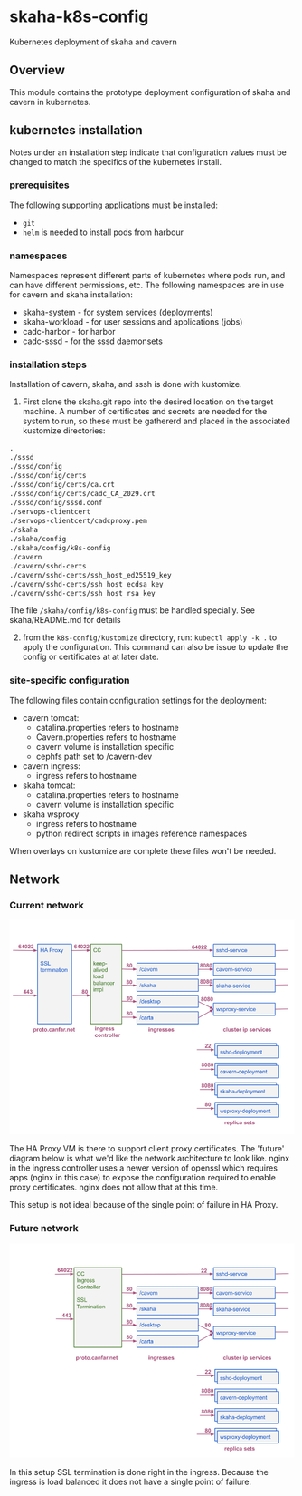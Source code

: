 # skaha-k8s-config
Kubernetes deployment of skaha and cavern

## Overview
This module contains the prototype deployment configuration of skaha and cavern in kubernetes.

## kubernetes installation

Notes under an installation step indicate that configuration values must be changed to match the specifics of the kubernetes install.

### prerequisites

The following supporting applications must be installed:
   * `git`
   * `helm` is needed to install pods from harbour

### namespaces

Namespaces represent different parts of kubernetes where pods run, and can have different permissions, etc. The following namespaces are in use for cavern and skaha installation:
   * skaha-system - for system services (deployments)
   * skaha-workload - for user sessions and applications (jobs)
   * cadc-harbor - for harbor
   * cadc-sssd - for the sssd daemonsets

### installation steps

Installation of cavern, skaha, and sssh is done with kustomize.

1. First clone the skaha.git repo into the desired location on the target machine. A number of certificates and secrets are needed for the system to run, so these must be gathererd and placed in the associated kustomize directories:

```
.
./sssd
./sssd/config
./sssd/config/certs
./sssd/config/certs/ca.crt
./sssd/config/certs/cadc_CA_2029.crt
./sssd/config/sssd.conf
./servops-clientcert
./servops-clientcert/cadcproxy.pem
./skaha
./skaha/config
./skaha/config/k8s-config
./cavern
./cavern/sshd-certs
./cavern/sshd-certs/ssh_host_ed25519_key
./cavern/sshd-certs/ssh_host_ecdsa_key
./cavern/sshd-certs/ssh_host_rsa_key
```

The file `/skaha/config/k8s-config` must be handled specially.  See skaha/README.md for details

2. from the `k8s-config/kustomize` directory, run: `kubectl apply -k .` to apply the configuration. This command can also be issue to update the config or certificates at at later date.

### site-specific configuration

The following files contain configuration settings for the deployment:

- cavern tomcat:
  - catalina.properties refers to hostname
  - Cavern.properties refers to hostname
  - cavern volume is installation specific
  - cephfs path set to /cavern-dev
- cavern ingress:
  - ingress refers to hostname
- skaha tomcat:
  - catalina.properties refers to hostname
  - cavern volume is installation specific
- skaha wsproxy
  - ingress refers to hostname
  - python redirect scripts in images reference namespaces

When overlays on kustomize are complete these files won't be needed.


## Network

### Current network

![skaha-architecture-network-current](skaha-architecture-network-current.png)

The HA Proxy VM is there to support client proxy certificates.  The 'future' diagram below is what we'd like the network architecture to look like.  nginx in the ingress controller uses a newer version of openssl which requires apps (nginx in this case) to expose the configuration required to enable proxy certificates.  nginx does not allow that at this time.

This setup is not ideal because of the single point of failure in HA Proxy.

### Future network

![skaha-architecture-network-future](skaha-architecture-network-future.png)

In this setup SSL termination is done right in the ingress.  Because the ingress is load balanced it does not have a single point of failure.
